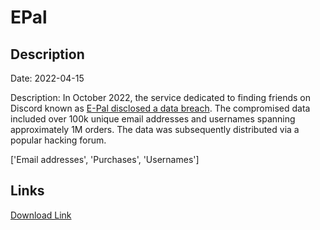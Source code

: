 # EPal

## Description

Date: 2022-04-15

Description:
In October 2022, the service dedicated to finding friends on Discord known as <a href="https://twitter.com/PogoWasRight/status/1578496290534539264" target="_blank" rel="noopener">E-Pal disclosed a data breach</a>. The compromised data included over 100k unique email addresses and usernames spanning approximately 1M orders. The data was subsequently distributed via a popular hacking forum.


['Email addresses', 'Purchases', 'Usernames']

## Links

[Download Link](https://link-to.net/1229997/360.46023261956486/dynamic/?r=ZXBhbC5nZw==)